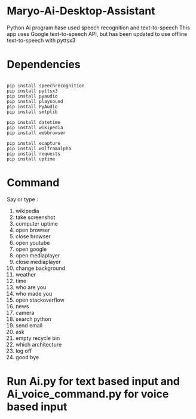 # Maryo-Ai-Desktop-Assistant

Python Ai program hase used speech recognition and text-to-speech This app uses Google text-to-speech API, but has been updated to use offline text-to-speech with pyttsx3

# Dependencies
<pre><code>
pip install speechrecognition
pip install pyttsx3
pip install pyaudio
pip install playsound
pip install PyAudio
pip install smtplib

pip install datetime
pip install wikipedia
pip install webbrowser

pip install ecapture
pip install wolframalpha
pip install requests
pip install uptime 
</code></pre>

# Command

Say or type :
1. wikipedia
2. take screenshot 
3. computer uptime
4. open browser
5. close browser
6. open youtube
7. open google
8. open mediaplayer
9. close mediaplayer
10. change background
11. weather
12. time
13. who are you
14. who made you
15. open stackoverflow
16. news
17. camera
18. search python
19. send email
20. ask
21. empty recycle bin
22. which architecture
23. log off
24. good bye

# Run Ai.py for text based input and Ai_voice_command.py for voice based input
